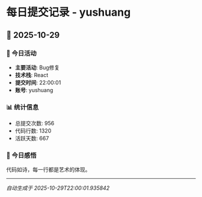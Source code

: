 # 每日提交记录 - yushuang

## 📅 2025-10-29

### 🎯 今日活动
- **主要活动**: Bug修复
- **技术栈**: React
- **提交时间**: 22:00:01
- **账号**: yushuang

### 📊 统计信息
- 总提交次数: 956
- 代码行数: 1320
- 活跃天数: 667

### 💭 今日感悟
代码如诗，每一行都是艺术的体现。

---
*自动生成于 2025-10-29T22:00:01.935842*
